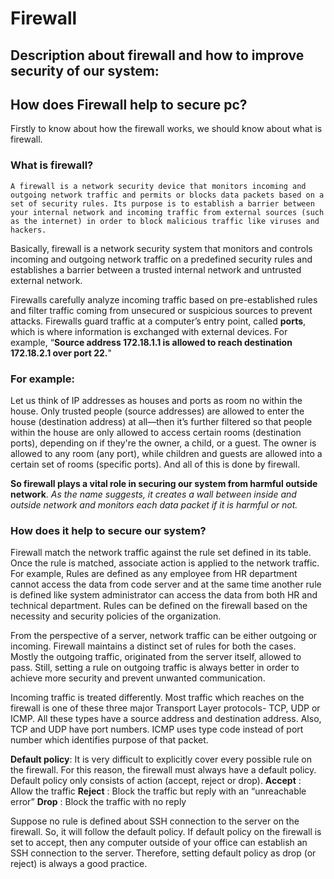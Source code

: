 # Firewall
## Description about firewall and how to improve security of our system:

## How does Firewall help to secure pc?
Firstly to know about how the firewall works, we should know about what is firewall.

### What is firewall?
```
A firewall is a network security device that monitors incoming and outgoing network traffic and permits or blocks data packets based on a
set of security rules. Its purpose is to establish a barrier between your internal network and incoming traffic from external sources (such
as the internet) in order to block malicious traffic like viruses and hackers.
```
Basically, firewall is a network security system that monitors and controls incoming and outgoing network traffic on a predefined security
rules and establishes a barrier between a trusted internal network and untrusted external network.

Firewalls carefully analyze incoming traffic based on pre-established rules and filter traffic coming from unsecured or suspicious sources
to prevent attacks. Firewalls guard traffic at a computer’s entry point, called **ports**, which is where information is exchanged with 
external devices. For example, “**Source address 172.18.1.1 is allowed to reach destination 172.18.2.1 over port 22.**"

### For example:
Let us think of IP addresses as houses and ports as room no within the house. Only trusted people (source addresses) are allowed to enter 
the house (destination address) at all—then it’s further filtered so that people within the house are only allowed to access certain rooms 
(destination ports), depending on if they're the owner, a child, or a guest. The owner is allowed to any room (any port), while children 
and guests are allowed into a certain set of rooms (specific ports). And all of this is done by firewall.

**So firewall plays a vital role in securing our system from harmful outside network**. _As the name suggests, it creates a wall between inside and outside network and monitors each data packet if it is harmful or not._

### How does it help to secure our system?
Firewall match the network traffic against the rule set defined in its table. Once the rule is matched, associate action is applied to the network traffic. For example, Rules are defined as any employee from HR department cannot access the data from code server and at the same time another rule is defined like system administrator can access the data from both HR and technical department. Rules can be defined on the firewall based on the necessity and security policies of the organization.

From the perspective of a server, network traffic can be either outgoing or incoming. Firewall maintains a distinct set of rules for both the cases. Mostly the outgoing traffic, originated from the server itself, allowed to pass. Still, setting a rule on outgoing traffic is always better in order to achieve more security and prevent unwanted communication.

Incoming traffic is treated differently. Most traffic which reaches on the firewall is one of these three major Transport Layer protocols- TCP, UDP or ICMP. All these types have a source address and destination address. Also, TCP and UDP have port numbers. ICMP uses type code instead of port number which identifies purpose of that packet.

**Default policy**: It is very difficult to explicitly cover every possible rule on the firewall. For this reason, the firewall must always have a default policy. Default policy only consists of action (accept, reject or drop).
**Accept** : Allow the traffic
**Reject** : Block the traffic but reply with an “unreachable error”
**Drop** : Block the traffic with no reply

Suppose no rule is defined about SSH connection to the server on the firewall. So, it will follow the default policy. If default policy on the firewall is set to accept, then any computer outside of your office can establish an SSH connection to the server. Therefore, setting default policy as drop (or reject) is always a good practice.
